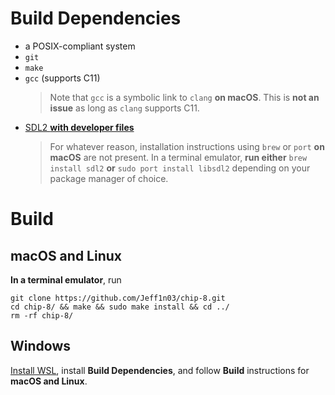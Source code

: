 # Build Dependencies
- a POSIX-compliant system
- `git`
- `make`
- `gcc` (supports C11)
    > Note that `gcc` is a symbolic link to `clang` **on macOS**. This is **not an issue** as long as `clang` supports C11.
- [SDL2 **with developer files**](https://wiki.libsdl.org/SDL2/Installation)
    > For whatever reason, installation instructions using `brew` or `port` **on macOS** are not present. In a terminal emulator, **run either** `brew install sdl2` **or** `sudo port install libsdl2` depending on your package manager of choice.
# Build
## macOS and Linux
**In a terminal emulator**, run
```
git clone https://github.com/Jeff1n03/chip-8.git
cd chip-8/ && make && sudo make install && cd ../
rm -rf chip-8/
```
## Windows
[Install WSL](https://learn.microsoft.com/en-us/windows/wsl/install), install **Build Dependencies**, and follow **Build** instructions for **macOS and Linux**.
